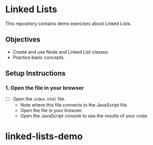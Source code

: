 # Linked Lists

This repository contains demo exercises about Linked Lists.

## Objectives

- Create and use Node and Linked List classes.
- Practice basic concepts.

## Setup Instructions

### 1. Open the file in your browser

- [ ] Open the `index.html` file.
  - Note where this file connects to the JavaScript file.
  - Open the file in your browser.
  - Open the JavaScript console to see the results of your code.
# linked-lists-demo
